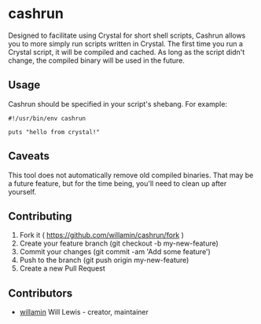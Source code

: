 # cashrun

Designed to facilitate using Crystal for short shell scripts, Cashrun allows
you to more simply run scripts written in Crystal. The first time you run a Crystal
script, it will be compiled and cached. As long as the script didn't change,
the compiled binary will be used in the future.

## Usage

Cashrun should be specified in your script's shebang. For example:
```crystal
#!/usr/bin/env cashrun

puts "hello from crystal!"
```

## Caveats

This tool does not automatically remove old compiled binaries. That may be a
future feature, but for the time being, you'll need to clean up after yourself.


## Contributing

1. Fork it ( https://github.com/willamin/cashrun/fork )
2. Create your feature branch (git checkout -b my-new-feature)
3. Commit your changes (git commit -am 'Add some feature')
4. Push to the branch (git push origin my-new-feature)
5. Create a new Pull Request

## Contributors

- [willamin](https://github.com/willamin) Will Lewis - creator, maintainer
